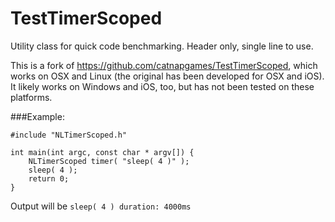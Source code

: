 TestTimerScoped
===============

Utility class for quick code benchmarking. Header only, single line to use.

This is a fork of https://github.com/catnapgames/TestTimerScoped, which works on OSX and Linux (the original has been developed for OSX and iOS). It likely works on Windows and iOS, too, but has not been tested on these platforms.

###Example:

	#include "NLTimerScoped.h"

	int main(int argc, const char * argv[]) {
        NLTimerScoped timer( "sleep( 4 )" );
        sleep( 4 );
	    return 0;
	}

Output will be ``sleep( 4 ) duration: 4000ms``
